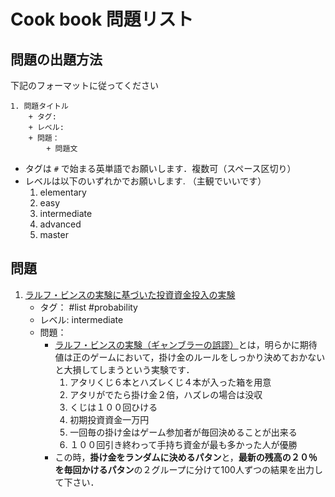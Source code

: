 # Cook book 問題リスト

## 問題の出題方法

下記のフォーマットに従ってください

```
1. 問題タイトル
    + タグ: 
    + レベル:
    + 問題：
        + 問題文
```
+ タグは `#` で始まる英単語でお願いします．複数可（スペース区切り）
+ レベルは以下のいずれかでお願いします. （主観でいいです）
    1. elementary
    1. easy
    1. intermediate
    1. advanced
    1. master


## 問題

1. [ラルフ・ビンスの実験に基づいた投資資金投入の実験](https://fp.ccm.jp/?p=1519#i)
    + タグ： #list #probability
    + レベル: intermediate
    + 問題： 
        + [ラルフ・ビンスの実験（ギャンブラーの誤謬）](https://fp.ccm.jp/?p=1519#i)とは，明らかに期待値は正のゲームにおいて，掛け金のルールをしっかり決めておかないと大損してしまうという実験です．
            1. アタリくじ６本とハズレくじ４本が入った箱を用意
            1. アタリがでたら掛け金２倍，ハズレの場合は没収
            1. くじは１００回ひける
            1. 初期投資資金一万円
            1. 一回毎の掛け金はゲーム参加者が毎回決めることが出来る
            1. １００回引き終わって手持ち資金が最も多かった人が優勝
        + この時，**掛け金をランダムに決めるパタン**と，**最新の残高の２０％を毎回かけるパタン**の２グループに分けて100人ずつの結果を出力して下さい．







